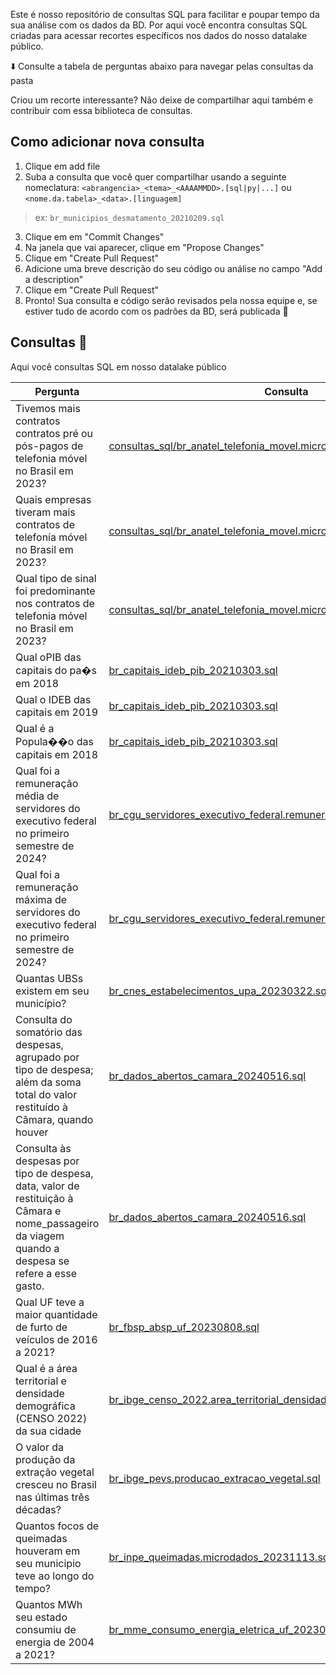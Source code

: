 Este é nosso repositório de consultas SQL para facilitar e poupar tempo da sua análise com os dados da BD. Por aqui você encontra consultas SQL criadas para acessar recortes específicos nos dados do nosso datalake público. 

⬇️ Consulte a tabela de perguntas abaixo para navegar pelas consultas da pasta

Criou um recorte interessante? Não deixe de compartilhar aqui também e contribuir com essa biblioteca de consultas. 


## Como adicionar nova consulta

1. Clique em add file
2. Suba a consulta que você quer compartilhar usando a seguinte nomeclatura: `<abrangencia>_<tema>_<AAAAMMDD>.[sql|py|...]` ou `<nome.da.tabela>_<data>.[linguagem]`

> ex: `br_municipios_desmatamento_20210209.sql`

3. Clique em em "Commit Changes"
4. Na janela que vai aparecer, clique em "Propose Changes"
5. Clique em "Create Pull Request"
6. Adicione uma breve descrição do seu código ou análise no campo "Add a description"
7. Clique em "Create Pull Request"
8. Pronto! Sua consulta e código serão revisados pela nossa equipe e, se estiver tudo de acordo com os padrões da BD, será publicada 💚

## Consultas 🔎

Aqui você consultas SQL em nosso datalake público

| Pergunta | Consulta | 
| ------- | ------ |
| Tivemos mais contratos contratos pré ou pós-pagos de telefonia móvel no Brasil em 2023? | [consultas_sql/br_anatel_telefonia_movel.microdados.sql](/consultas_sql/br_anatel_telefonia_movel.microdados.sql) |
| Quais empresas tiveram mais contratos de telefonía móvel no Brasil em 2023? | [consultas_sql/br_anatel_telefonia_movel.microdados.sql](/consultas_sql/br_anatel_telefonia_movel.microdados.sql) |
| Qual tipo de sinal foi predominante nos contratos de telefonia móvel no Brasil em 2023?  | [consultas_sql/br_anatel_telefonia_movel.microdados.sql](/consultas_sql/br_anatel_telefonia_movel.microdados.sql) |
| Qual oPIB das capitais do pa�s em 2018  | [br_capitais_ideb_pib_20210303.sql](/consultas_sql/br_capitais_ideb_pib_20210303.sql) |
| Qual o IDEB das capitais em 2019  | [br_capitais_ideb_pib_20210303.sql](/consultas_sql/br_capitais_ideb_pib_20210303.sql) |
| Qual é a Popula��o das capitais em 2018  | [br_capitais_ideb_pib_20210303.sql](/consultas_sql/br_capitais_ideb_pib_20210303.sql) |
| Qual foi a remuneração média de servidores do executivo federal no primeiro semestre de 2024?  | [br_cgu_servidores_executivo_federal.remuneracao.sql](/consultas_sql/br_cgu_servidores_executivo_federal.remuneracao.sql) |
| Qual foi a remuneração máxima de servidores do executivo federal no primeiro semestre de 2024?  | [br_cgu_servidores_executivo_federal.remuneracao.sql](/consultas_sql/br_cgu_servidores_executivo_federal.remuneracao.sql) |
| Quantas UBSs existem em seu município? | [br_cnes_estabelecimentos_upa_20230322.sql](/consultas_sql/br_cnes_estabelecimentos_upa_20230322.sql) |
| Consulta do somatório das despesas, agrupado por tipo de despesa; além da soma total do valor restituído à Câmara, quando houver | [br_dados_abertos_camara_20240516.sql](/consultas_sql/br_dados_abertos_camara_20240516.sql) |
| Consulta às despesas por tipo de despesa, data, valor de restituição à Câmara e nome_passageiro da viagem quando a despesa se refere a esse gasto. | [br_dados_abertos_camara_20240516.sql](/consultas_sql/br_dados_abertos_camara_20240516.sql) |
|Qual UF teve a maior quantidade de furto de veículos de 2016 a 2021? | [br_fbsp_absp_uf_20230808.sql](/consultas_sql/br_fbsp_absp_uf_20230808.sql) |
| Qual é a área territorial e densidade demográfica (CENSO 2022) da sua cidade | [br_ibge_censo_2022.area_territorial_densidade_demografica_municipio.sql](/consultas_sql/br_ibge_censo_2022.area_territorial_densidade_demografica_municipio.sql) |
| O valor da produção da extração vegetal cresceu no Brasil nas últimas três décadas?  | [br_ibge_pevs.producao_extracao_vegetal.sql](/consultas_sql/br_ibge_pevs.producao_extracao_vegetal.sql) |
| Quantos focos de queimadas houveram em seu municipio teve ao longo do tempo?   | [br_inpe_queimadas.microdados_20231113.sql](/consultas_sql/br_inpe_queimadas.microdados_20231113.sql) |
| Quantos MWh seu estado consumiu de energia de 2004 a 2021?   | [br_mme_consumo_energia_eletrica_uf_20230801.sql](/consultas_sql/br_mme_consumo_energia_eletrica_uf_20230801.sql) |



